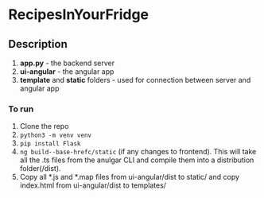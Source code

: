 # RecipesInYourFridge

## Description

1. **app.py** - the backend server
2. **ui-angular** - the angular app
3. **template** and **static** folders - used for connection between server and angular app

### To run

1. Clone the repo
2. `python3 -m venv venv`
3. `pip install Flask`
4. `ng build--base-hrefc/static` (if any changes to frontend). This will take all the .ts files from the anulgar CLI and compile them into a distribution folder(/dist). 
5. Copy all *.js and *.map files from ui-angular/dist to static/ and copy index.html from ui-angular/dist to templates/ 
